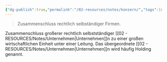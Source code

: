 ```yaml
---
{"dg-publish":true,"permalink":"/02-resources/notes/konzern/","tags":[null],"noteIcon":"","updated":"2025-10-29T12:59:07.530+01:00"}
---
```


>Zusammenschluss rechtlich selbständiger Firmen.

Zusammenschluss großerer rechtlich selbstständiger [[02 - RESOURCES/Notes/Unternehmen\|Unternehmen]]n zu einer großen wirtschaftlichen Einheit unter einer Leitung. Das übergeordnete [[02 - RESOURCES/Notes/Unternehmen\|Unternehmen]]n wird häufig Holding genannt.